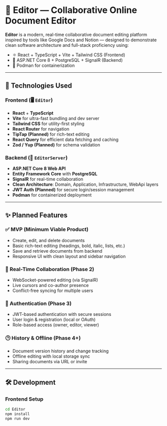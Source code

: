 # 📝 Editor — Collaborative Online Document Editor

**Editor** is a modern, real-time collaborative document editing platform inspired by tools like Google Docs and Notion — designed to demonstrate clean software architecture and full-stack proficiency using:

- ⚛️ React + TypeScript + Vite + Tailwind CSS (Frontend)
- 🧱 ASP.NET Core 8 + PostgreSQL + SignalR (Backend)
- 🐳 Podman for containerization

---

## 🚀 Technologies Used

### Frontend (🖥️ `Editor`)
- **React** + **TypeScript**
- **Vite** for ultra-fast bundling and dev server
- **Tailwind CSS** for utility-first styling
- **React Router** for navigation
- **TipTap (Planned)** for rich-text editing
- **React Query** for efficient data fetching and caching
- **Zod / Yup (Planned)** for schema validation

### Backend (🧠 `EditorServer`)
- **ASP.NET Core 8 Web API**
- **Entity Framework Core** with **PostgreSQL**
- **SignalR** for real-time collaboration
- **Clean Architecture**: Domain, Application, Infrastructure, WebApi layers
- **JWT Auth (Planned)** for secure login/session management
- **Podman** for containerized deployment

---

## ✨ Planned Features

### ✅ MVP (Minimum Viable Product)
- Create, edit, and delete documents
- Basic rich-text editing (headings, bold, italic, lists, etc.)
- Save and retrieve documents from backend
- Responsive UI with clean layout and sidebar navigation

### 🔁 Real-Time Collaboration (Phase 2)
- WebSocket-powered editing (via SignalR)
- Live cursors and co-author presence
- Conflict-free syncing for multiple users

### 🔐 Authentication (Phase 3)
- JWT-based authentication with secure sessions
- User login & registration (local or OAuth)
- Role-based access (owner, editor, viewer)

### 🕒 History & Offline (Phase 4+)
- Document version history and change tracking
- Offline editing with local storage sync
- Sharing documents via URL or invite

---

## 🛠️ Development

### Frontend Setup

```bash
cd Editor
npm install
npm run dev
